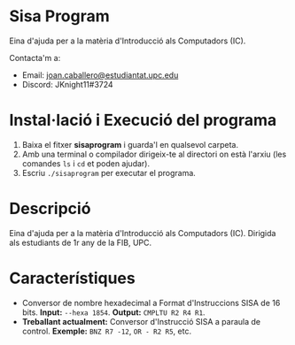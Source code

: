 # Sisa Program
Eina d'ajuda per a la matèria d'Introducció als Computadors (IC).

Contacta'm a:
* Email: joan.caballero@estudiantat.upc.edu
* Discord: JKnight11#3724

# Instal·lació i Execució del programa
1. Baixa el fitxer __sisaprogram__ i guarda'l en qualsevol carpeta.
2. Amb una terminal o compilador dirigeix-te al directori on està l'arxiu (les comandes `ls` i `cd` et poden ajudar).
3. Escriu `./sisaprogram` per executar el programa.

# Descripció
Eina d'ajuda per a la matèria d'Introducció als Computadors (IC).
Dirigida als estudiants de 1r any de la FIB, UPC.

# Característiques
* Conversor de nombre hexadecimal a Format d'Instruccions SISA de 16 bits.
**Input:** `--hexa 1854`. **Output:** `CMPLTU R2 R4 R1`.
* **Treballant actualment:** Conversor d'Instrucció SISA a paraula de control. **Exemple:** `BNZ R7 -12`, `OR - R2 R5`, etc.
